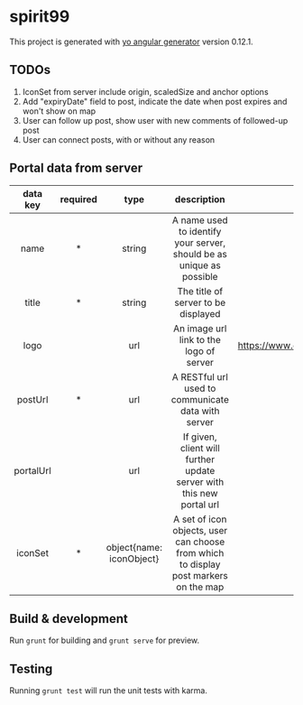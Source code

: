 # spirit99

This project is generated with [yo angular generator](https://github.com/yeoman/generator-angular)
version 0.12.1.

## TODOs
1. IconSet from server include origin, scaledSize and anchor options
2. Add "expiryDate" field to post, indicate the date when post expires and won't show on map
2. User can follow up post, show user with new comments of followed-up post
3. User can connect posts, with or without any reason

## Portal data from server
| data key | required | type | description | default value |
|:---------:|:--------:|:----------------------:|:------------------------------------------------------------------------------------------------:|:-------------------------------------------------------------:|
| name | * | string | A name used to identify your server, should be as unique as possible | none |
| title | * | string | The title of server to be displayed | none |
| logo |  | url | An image url link to the logo of server  | https://www.evansville.edu/residencelife/images/greenLogo.png |
| postUrl | * | url | A RESTful url used to communicate data with server | none |
| portalUrl |  | url | If given, client will further update server with this new portal url | none |
| iconSet | * | object{name: iconObject} | A set of icon objects, user can choose from which to display post markers on the map | none |

## Build & development

Run `grunt` for building and `grunt serve` for preview.

## Testing

Running `grunt test` will run the unit tests with karma.
